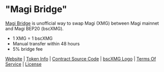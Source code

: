 # "Magi Bridge"
[Magi Bridge](https://bit.ly/MagiBridge) is unofficial way to swap Magi (XMG) between Magi mainnet and Magi BEP20 (bscXMG).

- 1 XMG = 1 bscXMG
- Manual transfer within 48 hours
- 5% bridge fee

[Website](https://bit.ly/MagiBridge) | [Token Info](https://bit.ly/34sfd8v) | [Contract Source Code](https://github.com/MagiBridge/MagiBridge/blob/main/Contract%20Source%20Code) | [bscXMG Logo](https://github.com/MagiBridge/MagiBridge/blob/main/bscXMG%20Logo.png) | [Terms Of Service](https://github.com/MagiBridge/MagiBridge/blob/main/Magi%20Bridge%20TOS.pdf) | [License](https://github.com/MagiBridge/MagiBridge/blob/main/LICENSE)
